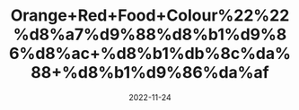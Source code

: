 ---
title: 'Orange+Red+Food+Colour%22%22%d8%a7%d9%88%d8%b1%d9%86%d8%ac+%d8%b1%db%8c%da%88+%d8%b1%d9%86%da%af'
date: '2022-11-24' 
metatag: '' 
inventory: '0' 
draft: false 
# meta description 
shortDescripton: ''
description: 'Food+Colour+%d9%81%d9%88%da%88+%da%a9%d9%84%d8%b1'
longdescription: ''
tags: ''
brand: ''
subCategory: ''
unit: '10 gm-Pk'
sellCount: '0'
featured: False
# product Price
price: '30.0'
# Product Short Description
shortDescription: ''
productID: '55CC9B8C-6525-ED11-9968-005056B3A416'
type: 'products'
category: 'Food+Colour+%d9%81%d9%88%da%88+%da%a9%d9%84%d8%b1' 
thumnailproduct: 'https://eraconnect.blob.core.windows.net/product-images/aminsaddiquidawakhana/55CC9B8C-6525-ED11-9968-005056B3A416.webp' 
images:
  - image: 'https://eraconnect.blob.core.windows.net/product-images/aminsaddiquidawakhana/55CC9B8C-6525-ED11-9968-005056B3A416.webp'  
Variants:
---